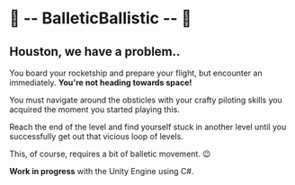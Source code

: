 # 🚀 -- BalleticBallistic -- 🚀

## Houston, we have a problem..

You board your rocketship and prepare your flight, but encounter an immediately.
**You're not heading towards space!**

You must navigate around the obsticles with your crafty piloting skills you acquired the moment you started playing this. 

Reach the end of the level and find yourself stuck in another level until you successfully get out that vicious loop of levels.

This, of course, requires a bit of balletic movement. 😉

**Work in progress** with the Unity Engine using C#. 

